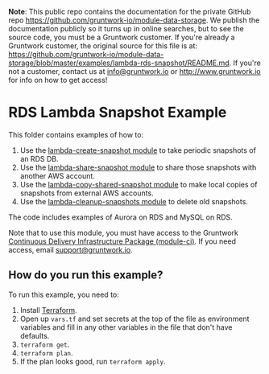 **Note**: This public repo contains the documentation for the private GitHub repo <https://github.com/gruntwork-io/module-data-storage>.
We publish the documentation publicly so it turns up in online searches, but to see the source code, you must be a Gruntwork customer.
If you're already a Gruntwork customer, the original source for this file is at: <https://github.com/gruntwork-io/module-data-storage/blob/master/examples/lambda-rds-snapshot/README.md>.
If you're not a customer, contact us at <info@gruntwork.io> or <http://www.gruntwork.io> for info on how to get access!

# RDS Lambda Snapshot Example

This folder contains examples of how to:
 
1. Use the [lambda-create-snapshot module](/modules/lambda-create-snapshot) to take periodic snapshots of an RDS DB.
1. Use the [lambda-share-snapshot module](/modules/lambda-share-snapshot) to share those snapshots with another AWS 
   account.
1. Use the [lambda-copy-shared-snapshot module](/modules/lambda-copy-shared-snapshot) to make local copies of 
   snapshots from external AWS accounts.
1. Use the [lambda-cleanup-snapshots module](/modules/lambda-share-snapshot) to delete old snapshots.

The code includes examples of Aurora on RDS and MySQL on RDS. 

Note that to use this module, you must have access to the Gruntwork [Continuous Delivery Infrastructure Package 
(module-ci)](https://github.com/gruntwork-io/module-ci-public). If you need access, email support@gruntwork.io.




## How do you run this example?

To run this example, you need to:

1. Install [Terraform](https://www.terraform.io/).
1. Open up `vars.tf` and set secrets at the top of the file as environment variables and fill in any other variables in
   the file that don't have defaults. 
1. `terraform get`.
1. `terraform plan`.
1. If the plan looks good, run `terraform apply`.

